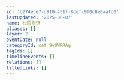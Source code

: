 ```yaml
---
id: 'c274ece7-d910-451f-8def-9f0c8e0aafd0'
lastUpdated: '2025-06-07'
name: 松园别馆
aliases: []
layer: 2
eventDate: null
categoryId: cat_9yUWRRAg
tagIds: []
timelineEvents: []
relations: []
titledLinks: []
---
```


